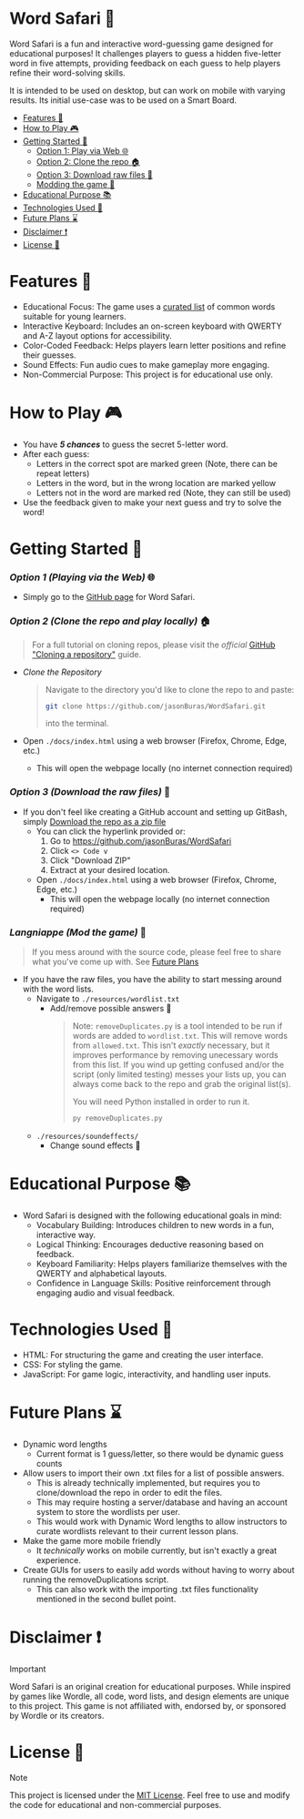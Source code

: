 # **Word Safari** :tiger:
Word Safari is a fun and interactive word-guessing game designed for educational purposes! It challenges players to guess a hidden five-letter word in five attempts, providing feedback on each guess to help players refine their word-solving skills.

It is intended to be used on desktop, but can work on mobile with varying results. Its initial use-case was to be used on a Smart Board.

- [Features :memo:](#features-memo) 
- [How to Play :video_game:](#how-to-play-video_game)
- [Getting Started :rocket:](#getting-started-rocket)
    - [Option 1: Play via Web :globe_with_meridians:](#option-1-playing-via-the-web-globe_with_meridians)
    - [Option 2: Clone the repo :house:](#option-2-clone-the-repo-and-play-locally-house)
    - [Option 3: Download raw files :file_folder:](#option-3-download-the-raw-files-file_folder)
    - [Modding the game :cookie:](#langniappe-mod-the-game-cookie)
- [Educational Purpose :books:](#educational-purpose-books)
- [Technologies Used :test_tube:](#technologies-used-test_tube)
- [Future Plans :hourglass:](#future-plans-hourglass) 
- [Disclaimer :heavy_exclamation_mark:](#disclaimer-heavy_exclamation_mark)
- [License :scroll:](#license-scroll)

# **Features** :memo:
- Educational Focus: The game uses a [curated list](https://github.com/jasonBuras/WordSafari/blob/main/docs/resources/wordlist.txt) of common words suitable for young learners.
- Interactive Keyboard: Includes an on-screen keyboard with QWERTY and A-Z layout options for accessibility.
- Color-Coded Feedback: Helps players learn letter positions and refine their guesses.
- Sound Effects: Fun audio cues to make gameplay more engaging.
- Non-Commercial Purpose: This project is for educational use only.

# **How to Play** :video_game:
- You have ***5 chances*** to guess the secret 5-letter word.
- After each guess:
    - Letters in the correct spot are marked green (Note, there can be repeat letters)
    - Letters in the word, but in the wrong location are marked yellow
    - Letters not in the word are marked red (Note, they can still be used)
- Use the feedback given to make your next guess and try to solve the word!

# **Getting Started** :rocket:
### *Option 1 (Playing via the Web)* :globe_with_meridians:
- Simply go to the [GitHub page](https://jasonburas.github.io/WordSafari/) for Word Safari.

### *Option 2 (Clone the repo and play locally)* :house:
> For a full tutorial on cloning repos, please visit the *official* [ GitHub "Cloning a repository"](https://docs.github.com/en/repositories/creating-and-managing-repositories/cloning-a-repository)  guide.
- *Clone the Repository*
    > Navigate to the directory you'd like to clone the repo to and paste:
    >    ```bash
    >   git clone https://github.com/jasonBuras/WordSafari.git
    >    ```
    > into the terminal.

- Open `./docs/index.html` using a web browser (Firefox, Chrome, Edge, etc.)
    - This will open the webpage locally (no internet connection required)

### *Option 3 (Download the raw files)* :file_folder:
- If you don't feel like creating a GitHub account and setting up GitBash, simply [Download the repo as a zip file](https://github.com/jasonBuras/WordSafari/archive/refs/heads/main.zip)
    - You can click the hyperlink provided or: 
        1. Go to https://github.com/jasonBuras/WordSafari
        2. Click `<> Code v`
        3. Click "Download ZIP"
        4. Extract at your desired location.
    - Open `./docs/index.html` using a web browser (Firefox, Chrome, Edge, etc.)
        - This will open the webpage locally (no internet connection required)

### *Langniappe (Mod the game)* :cookie:
> If you mess around with the source code, please feel free to share what you've come up with. See [Future Plans](#future-plans-hourglass)
- If you have the raw files, you have the ability to start messing around with the word lists.
    - Navigate to `./resources/wordlist.txt`
        - Add/remove possible answers :book:
            > Note: `removeDuplicates.py` is a tool intended to be run if words are added to `wordlist.txt`. This will remove words from `allowed.txt`. This isn't *exactly* necessary, but it improves performance by removing unecessary words from this list.
            > If you wind up getting confused and/or the script (only limited testing) messes your lists up, you can always come back to the repo and grab the original list(s). 
            >
            > You will need Python installed in order to run it.
            > ```bash
            > py removeDuplicates.py
            > ```
    - `./resources/soundeffects/`
        - Change sound effects :musical_note:
    
# **Educational Purpose** :books:
- Word Safari is designed with the following educational goals in mind:
    - Vocabulary Building: Introduces children to new words in a fun, interactive way.
    - Logical Thinking: Encourages deductive reasoning based on feedback.
    - Keyboard Familiarity: Helps players familiarize themselves with the QWERTY and alphabetical layouts.
    - Confidence in Language Skills: Positive reinforcement through engaging audio and visual feedback.

# **Technologies Used** :test_tube:
- HTML: For structuring the game and creating the user interface.
- CSS: For styling the game.
- JavaScript: For game logic, interactivity, and handling user inputs.

# **Future Plans** :hourglass:
- Dynamic word lengths
    - Current format is 1 guess/letter, so there would be dynamic guess counts
- Allow users to import their own .txt files for a list of possible answers.
    - This is already technically implemented, but requires you to clone/download the repo in order to edit the files.
    - This may require hosting a server/database and having an account system to store the wordlists per user.
    - This would work with Dynamic Word lengths to allow instructors to curate wordlists relevant to their current lesson plans.
- Make the game more mobile friendly
    - It *technically* works on mobile currently, but isn't exactly a great experience.
- Create GUIs for users to easily add words without having to worry about running the removeDuplications script.
    - This can also work with the importing .txt files functionality mentioned in the second bullet point.

# **Disclaimer** :heavy_exclamation_mark:
> [!IMPORTANT]
> Word Safari is an original creation for educational purposes. While inspired by games like Wordle, all code, word lists, and design elements are unique to this project. This game is not affiliated with, endorsed by, or sponsored by Wordle or its creators.

# **License** :scroll:
> [!NOTE] 
> This project is licensed under the [MIT License](https://mit-license.org). Feel free to use and modify the code for educational and non-commercial purposes.